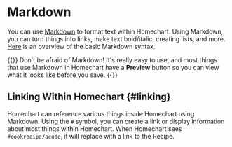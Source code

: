 # Markdown

You can use [Markdown](https://www.markdownguide.org/cheat-sheet/) to format text within Homechart.  Using Markdown, you can turn things into links, make text bold/italic, creating lists, and more.  [Here](https://www.markdownguide.org/basic-syntax/) is an overview of the basic Markdown syntax.

{{<hint info>}}
Don't be afraid of Markdown!  It's really easy to use, and most things that use Markdown in Homechart have a **Preview** button so you can view what it looks like before you save.
{{</hint>}}

## Linking Within Homechart {#linking}

Homechart can reference various things inside Homechart using Markdown.  Using the `#` symbol, you can create a link or display information about most things within Homechart.  When Homechart sees `#cookrecipe/acode`, it will replace with a link to the Recipe.
